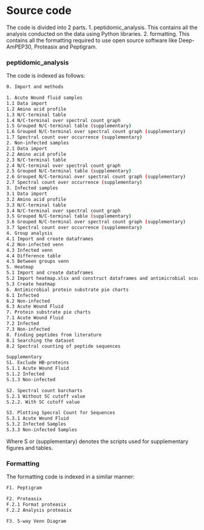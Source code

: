 # Source code

The code is divided into 2 parts. 1. peptidomic_analysis. This contains all the analysis conducted on the data using Python libraries. 2. formatting. This contains all the formatting required to use open source software like Deep-AmPEP30, Proteasix and Peptigram. 

### peptidomic_analysis
The code is indexed as follows: 

```bash
0. Import and methods

1. Acute Wound fluid samples
1.1 Data import 
1.2 Amino acid profile
1.3 N/C-terminal table
1.4 N/C-terminal over spectral count graph
1.5 Grouped N/C-terminal table (supplementary)
1.6 Grouped N/C-terminal over spectral count graph (supplementary)
1.7 Spectral count over occurrence (supplementary)
2. Non-infected samples
2.1 Data import
2.2 Amino acid profile
2.3 N/C-terminal table
2.4 N/C-terminal over spectral count graph
2.5 Grouped N/C-terminal table (supplementary)
2.6 Grouped N/C-terminal over spectral count graph (supplementary)
2.7 Spectral count over occurrence (supplementary)
3. Infected samples
3.1 Data import
3.2 Amino acid profile
3.3 N/C-terminal table
3.4 N/C-terminal over spectral count graph
3.5 Grouped N/C-terminal table (supplementary)
3.6 Grouped N/C-terminal over spectral count graph (supplementary)
3.7 Spectral count over occurrence (supplementary)
4. Group analysis
4.1 Import and create dataframes
4.2 Non-infected venn
4.3 Infected venn
4.4 Difference table
4.5 Between groups venn
5. Heatmap
5.1 Import and create dataframes
5.2 Import heatmap.xlsx and construct dataframes and antimicrobial score sum/mean/std
5.3 Create heatmap
6. Antimicrobial protein substrate pie charts
6.1 Infected
6.2 Non-infected
6.3 Acute Wound Fluid
7. Protein substrate pie charts
7.1 Acute Wound Fluid
7.2 Infected
7.3 Non-infected
8. Finding peptides from literature
8.1 Searching the dataset
8.2 Spectral counting of peptide sequences

Supplementary
S1. Exclude HB-proteins
S.1.1 Acute Wound Fluid
S.1.2 Infected
S.1.3 Non-infected

S2. Spectral count barcharts
S.2.1 Without SC cutoff value
S.2.2. With SC cutoff value

S3. Plotting Specral Count for Sequences
S.3.1 Acute Wound Fluid
S.3.2 Infected Samples
S.3.3 Non-infected Samples
```
Where S or (supplementary) denotes the scripts used for supplementary figures and tables.

### Formatting
The formatting code is indexed in a similar manner: 
```bash
F1. Peptigram

F2. Proteasix
F.2.1 Format proteasix
F.2.2 Analysis proteasix

F3. 5-way Venn Diagram
```
